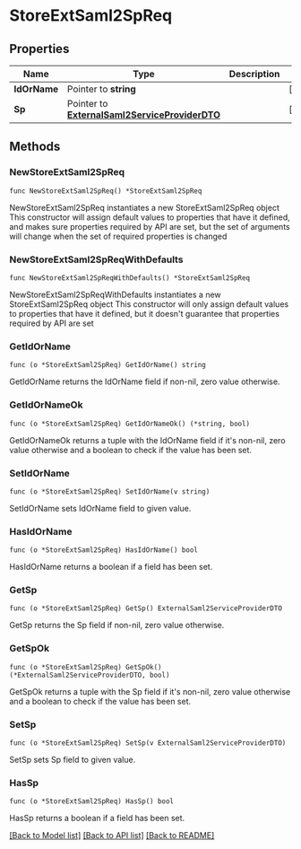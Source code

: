 # StoreExtSaml2SpReq

## Properties

Name | Type | Description | Notes
------------ | ------------- | ------------- | -------------
**IdOrName** | Pointer to **string** |  | [optional] 
**Sp** | Pointer to [**ExternalSaml2ServiceProviderDTO**](ExternalSaml2ServiceProviderDTO.md) |  | [optional] 

## Methods

### NewStoreExtSaml2SpReq

`func NewStoreExtSaml2SpReq() *StoreExtSaml2SpReq`

NewStoreExtSaml2SpReq instantiates a new StoreExtSaml2SpReq object
This constructor will assign default values to properties that have it defined,
and makes sure properties required by API are set, but the set of arguments
will change when the set of required properties is changed

### NewStoreExtSaml2SpReqWithDefaults

`func NewStoreExtSaml2SpReqWithDefaults() *StoreExtSaml2SpReq`

NewStoreExtSaml2SpReqWithDefaults instantiates a new StoreExtSaml2SpReq object
This constructor will only assign default values to properties that have it defined,
but it doesn't guarantee that properties required by API are set

### GetIdOrName

`func (o *StoreExtSaml2SpReq) GetIdOrName() string`

GetIdOrName returns the IdOrName field if non-nil, zero value otherwise.

### GetIdOrNameOk

`func (o *StoreExtSaml2SpReq) GetIdOrNameOk() (*string, bool)`

GetIdOrNameOk returns a tuple with the IdOrName field if it's non-nil, zero value otherwise
and a boolean to check if the value has been set.

### SetIdOrName

`func (o *StoreExtSaml2SpReq) SetIdOrName(v string)`

SetIdOrName sets IdOrName field to given value.

### HasIdOrName

`func (o *StoreExtSaml2SpReq) HasIdOrName() bool`

HasIdOrName returns a boolean if a field has been set.

### GetSp

`func (o *StoreExtSaml2SpReq) GetSp() ExternalSaml2ServiceProviderDTO`

GetSp returns the Sp field if non-nil, zero value otherwise.

### GetSpOk

`func (o *StoreExtSaml2SpReq) GetSpOk() (*ExternalSaml2ServiceProviderDTO, bool)`

GetSpOk returns a tuple with the Sp field if it's non-nil, zero value otherwise
and a boolean to check if the value has been set.

### SetSp

`func (o *StoreExtSaml2SpReq) SetSp(v ExternalSaml2ServiceProviderDTO)`

SetSp sets Sp field to given value.

### HasSp

`func (o *StoreExtSaml2SpReq) HasSp() bool`

HasSp returns a boolean if a field has been set.


[[Back to Model list]](../README.md#documentation-for-models) [[Back to API list]](../README.md#documentation-for-api-endpoints) [[Back to README]](../README.md)


